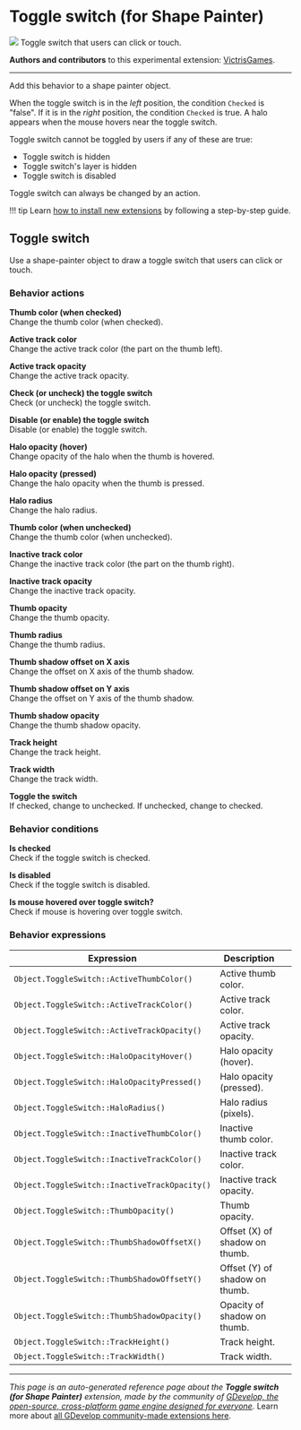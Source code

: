 # Toggle switch (for Shape Painter)

<img src="https://resources.gdevelop-app.com/assets/Icons/Glyphster Pack/Master/SVG/Interface Elements/Interface Elements_interface_ui_toggle_switch.svg" class="extension-icon"></img>
Toggle switch that users can click or touch.

**Authors and contributors** to this experimental extension: [VictrisGames](https://gd.games/VictrisGames).

---

Add this behavior to a shape painter object.

When the toggle switch is in the *left* position, the condition `Checked` is "false". If it is in the *right* position, the condition `Checked` is true.
A halo appears when the mouse hovers near the toggle switch.

Toggle switch cannot be toggled by users if any of these are true:

- Toggle switch is hidden
- Toggle switch's layer is hidden
- Toggle switch is disabled

Toggle switch can always be changed by an action.

!!! tip
    Learn [how to install new extensions](/gdevelop5/extensions/search) by following a step-by-step guide.



## Toggle switch 

Use a shape-painter object to draw a toggle switch that users can click or touch. 

### Behavior actions

**Thumb color (when checked)**  
Change the thumb color (when checked).

**Active track color**  
Change the active track color (the part on the thumb left).

**Active track opacity**  
Change the active track opacity.

**Check (or uncheck) the toggle switch**  
Check (or uncheck) the toggle switch.

**Disable (or enable) the toggle switch**  
Disable (or enable) the toggle switch.

**Halo opacity (hover)**  
Change opacity of the halo when the thumb is hovered.

**Halo opacity (pressed)**  
Change the halo opacity when the thumb is pressed.

**Halo radius**  
Change the halo radius.

**Thumb color (when unchecked)**  
Change the thumb color (when unchecked).

**Inactive track color**  
Change the inactive track color (the part on the thumb right).

**Inactive track opacity**  
Change the inactive track opacity.

**Thumb opacity**  
Change the thumb opacity.

**Thumb radius**  
Change the thumb radius.

**Thumb shadow offset on X axis**  
Change the offset on X axis of the thumb shadow.

**Thumb shadow offset on Y axis**  
Change the offset on Y axis of the thumb shadow.

**Thumb shadow opacity**  
Change the thumb shadow opacity.

**Track height**  
Change the track height.

**Track width**  
Change the track width.

**Toggle the switch**  
If checked, change to unchecked. If unchecked, change to checked.

### Behavior conditions

**Is checked**  
Check if the toggle switch is checked.

**Is disabled**  
Check if the toggle switch is disabled.

**Is mouse hovered over toggle switch?**  
Check if mouse is hovering over toggle switch.

### Behavior expressions

| Expression | Description |  |
|-----|-----|-----|
| `Object.ToggleSwitch::ActiveThumbColor()` | Active thumb color. ||
| `Object.ToggleSwitch::ActiveTrackColor()` | Active track color. ||
| `Object.ToggleSwitch::ActiveTrackOpacity()` | Active track opacity. ||
| `Object.ToggleSwitch::HaloOpacityHover()` | Halo opacity (hover). ||
| `Object.ToggleSwitch::HaloOpacityPressed()` | Halo opacity (pressed). ||
| `Object.ToggleSwitch::HaloRadius()` | Halo radius (pixels). ||
| `Object.ToggleSwitch::InactiveThumbColor()` | Inactive thumb color. ||
| `Object.ToggleSwitch::InactiveTrackColor()` | Inactive track color. ||
| `Object.ToggleSwitch::InactiveTrackOpacity()` | Inactive track opacity. ||
| `Object.ToggleSwitch::ThumbOpacity()` | Thumb opacity. ||
| `Object.ToggleSwitch::ThumbShadowOffsetX()` | Offset (X) of shadow on thumb. ||
| `Object.ToggleSwitch::ThumbShadowOffsetY()` | Offset (Y) of shadow on thumb. ||
| `Object.ToggleSwitch::ThumbShadowOpacity()` | Opacity of shadow on thumb. ||
| `Object.ToggleSwitch::TrackHeight()` | Track height. ||
| `Object.ToggleSwitch::TrackWidth()` | Track width. ||


---

*This page is an auto-generated reference page about the **Toggle switch (for Shape Painter)** extension, made by the community of [GDevelop, the open-source, cross-platform game engine designed for everyone](https://gdevelop.io/).* Learn more about [all GDevelop community-made extensions here](/gdevelop5/extensions).